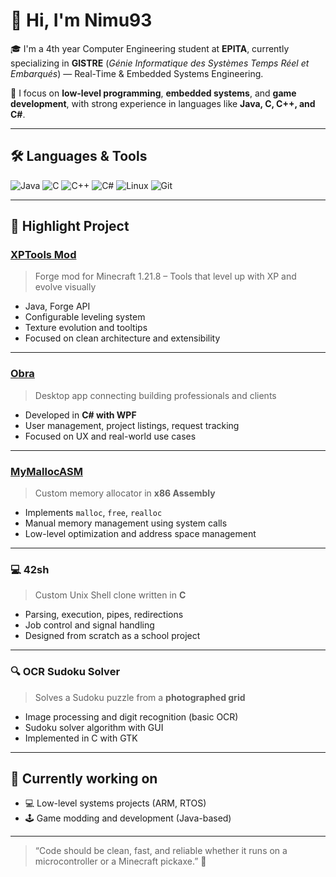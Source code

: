 # 👋 Hi, I'm Nimu93

🎓 I'm a 4th year Computer Engineering student at **EPITA**, currently specializing in **GISTRE** (*Génie Informatique des Systèmes Temps Réel et Embarqués*) — Real-Time & Embedded Systems Engineering.

🧠 I focus on **low-level programming**, **embedded systems**, and **game development**, with strong experience in languages like **Java, C, C++, and C#**.

---

## 🛠️ Languages & Tools

![Java](https://img.shields.io/badge/Java-ED8B00?style=flat&logo=java&logoColor=white)
![C](https://img.shields.io/badge/C-00599C?style=flat&logo=c&logoColor=white)
![C++](https://img.shields.io/badge/C++-00599C?style=flat&logo=c%2B%2B&logoColor=white)
![C#](https://img.shields.io/badge/C%23-239120?style=flat&logo=c-sharp&logoColor=white)
![Linux](https://img.shields.io/badge/Linux-FCC624?style=flat&logo=linux&logoColor=black)
![Git](https://img.shields.io/badge/Git-F05032?style=flat&logo=git&logoColor=white)

---

## 🔨 Highlight Project

### [XPTools Mod](https://github.com/Nimu93/xptools)
> Forge mod for Minecraft 1.21.8 – Tools that level up with XP and evolve visually

- Java, Forge API
- Configurable leveling system
- Texture evolution and tooltips
- Focused on clean architecture and extensibility

---

### [Obra](https://github.com/Nimu93/Obra)
> Desktop app connecting building professionals and clients

- Developed in **C# with WPF**
- User management, project listings, request tracking
- Focused on UX and real-world use cases

---

### [MyMallocASM](https://github.com/Nimu93/MyMallocASM)
> Custom memory allocator in **x86 Assembly**

- Implements `malloc`, `free`, `realloc`
- Manual memory management using system calls
- Low-level optimization and address space management

---

### 💻 **42sh**
> Custom Unix Shell clone written in **C**

- Parsing, execution, pipes, redirections
- Job control and signal handling
- Designed from scratch as a school project

---

### 🔍 **OCR Sudoku Solver**
> Solves a Sudoku puzzle from a **photographed grid**

- Image processing and digit recognition (basic OCR)
- Sudoku solver algorithm with GUI
- Implemented in C with GTK

---

## 🚀 Currently working on

- 💻 Low-level systems projects (ARM, RTOS)
- 🕹️ Game modding and development (Java-based)
  
---

> “Code should be clean, fast, and reliable whether it runs on a microcontroller or a Minecraft pickaxe.” 🧤
